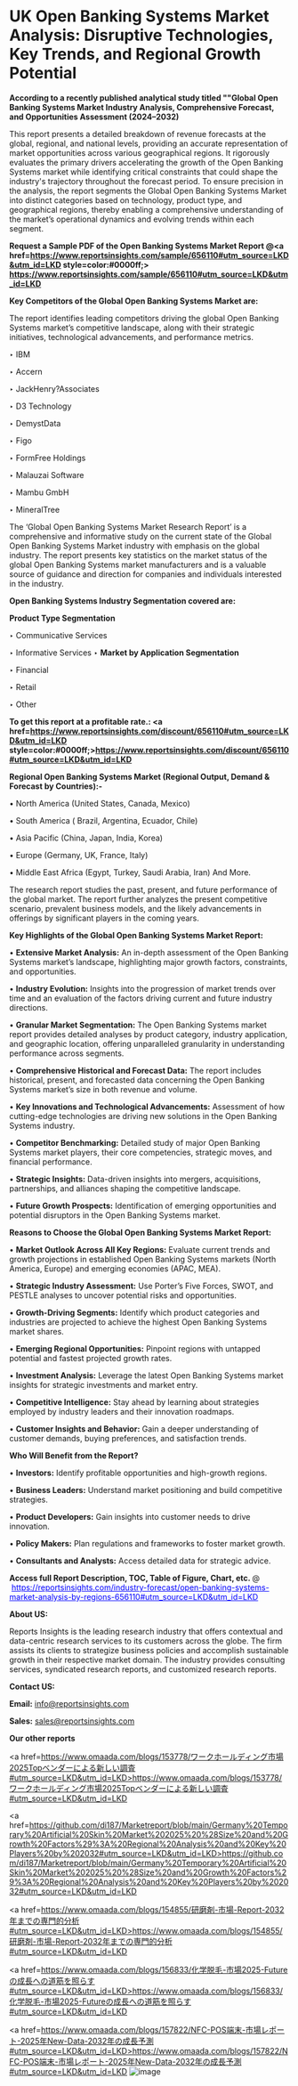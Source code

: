 # UK Open Banking Systems Market Analysis: Disruptive Technologies, Key Trends, and Regional Growth Potential

<strong>According to a recently published analytical study titled ""Global Open Banking Systems Market Industry Analysis, Comprehensive Forecast, and Opportunities Assessment (2024–2032)</strong>

This report presents a detailed breakdown of revenue forecasts at the global, regional, and national levels, providing an accurate representation of market opportunities across various geographical regions. It rigorously evaluates the primary drivers accelerating the growth of the Open Banking Systems market while identifying critical constraints that could shape the industry's trajectory throughout the forecast period. To ensure precision in the analysis, the report segments the Global Open Banking Systems Market into distinct categories based on technology, product type, and geographical regions, thereby enabling a comprehensive understanding of the market’s operational dynamics and evolving trends within each segment.

<strong>Request a Sample PDF of the Open Banking Systems Market Report </strong><strong>@<a href=https://www.reportsinsights.com/sample/656110#utm_source=LKD&utm_id=LKD style=color:#0000ff;> https://www.reportsinsights.com/sample/656110#utm_source=LKD&utm_id=LKD</a></strong></font>

<strong>Key Competitors of the Global Open Banking Systems Market are:</strong>

The report identifies leading competitors driving the global Open Banking Systems market’s competitive landscape, along with their strategic initiatives, technological advancements, and performance metrics.

‣ IBM

‣ Accern

‣ JackHenry?Associates

‣ D3 Technology

‣ DemystData

‣ Figo

‣ FormFree Holdings

‣ Malauzai Software

‣ Mambu GmbH

‣ MineralTree

The ‘Global Open Banking Systems Market Research Report’ is a comprehensive and informative study on the current state of the Global Open Banking Systems Market industry with emphasis on the global industry. The report presents key statistics on the market status of the global Open Banking Systems market manufacturers and is a valuable source of guidance and direction for companies and individuals interested in the industry.

<strong>Open Banking Systems Industry Segmentation covered are:</strong>

<strong>Product Type Segmentation</strong>

‣ Communicative Services

‣ Informative Services
‣ 
<strong>Market by Application Segmentation</strong>

‣ Financial

‣ Retail

‣ Other

<strong>To get this report at a profitable rate.: <a href=https://www.reportsinsights.com/discount/656110#utm_source=LKD&utm_id=LKD style=color:#0000ff;>https://www.reportsinsights.com/discount/656110#utm_source=LKD&utm_id=LKD</a></strong></font>

<strong>Regional Open Banking Systems Market (Regional Output, Demand &amp; Forecast by Countries):-</strong>

• North America (United States, Canada, Mexico)

• South America ( Brazil, Argentina, Ecuador, Chile)

• Asia Pacific (China, Japan, India, Korea)

• Europe (Germany, UK, France, Italy)

• Middle East Africa (Egypt, Turkey, Saudi Arabia, Iran) And More.

The research report studies the past, present, and future performance of the global market. The report further analyzes the present competitive scenario, prevalent business models, and the likely advancements in offerings by significant players in the coming years.

<strong>Key Highlights of the Global Open Banking Systems Market Report:</strong>

• <strong>Extensive Market Analysis:</strong> An in-depth assessment of the Open Banking Systems market’s landscape, highlighting major growth factors, constraints, and opportunities.

• <strong>Industry Evolution:</strong> Insights into the progression of market trends over time and an evaluation of the factors driving current and future industry directions.

• <strong>Granular Market Segmentation:</strong> The Open Banking Systems market report provides detailed analyses by product category, industry application, and geographic location, offering unparalleled granularity in understanding performance across segments.

• <strong>Comprehensive Historical and Forecast Data:</strong> The report includes historical, present, and forecasted data concerning the Open Banking Systems market’s size in both revenue and volume.

• <strong>Key Innovations and Technological Advancements:</strong> Assessment of how cutting-edge technologies are driving new solutions in the Open Banking Systems industry.

• <strong>Competitor Benchmarking:</strong> Detailed study of major Open Banking Systems market players, their core competencies, strategic moves, and financial performance.

• <strong>Strategic Insights:</strong> Data-driven insights into mergers, acquisitions, partnerships, and alliances shaping the competitive landscape.

• <strong>Future Growth Prospects:</strong> Identification of emerging opportunities and potential disruptors in the Open Banking Systems market.

<strong>Reasons to Choose the Global Open Banking Systems Market Report:</strong>

• <strong>Market Outlook Across All Key Regions:</strong> Evaluate current trends and growth projections in established Open Banking Systems markets (North America, Europe) and emerging economies (APAC, MEA).

• <strong>Strategic Industry Assessment:</strong> Use Porter’s Five Forces, SWOT, and PESTLE analyses to uncover potential risks and opportunities.

• <strong>Growth-Driving Segments:</strong> Identify which product categories and industries are projected to achieve the highest Open Banking Systems market shares.

• <strong>Emerging Regional Opportunities:</strong> Pinpoint regions with untapped potential and fastest projected growth rates.

• <strong>Investment Analysis:</strong> Leverage the latest Open Banking Systems market insights for strategic investments and market entry.

• <strong>Competitive Intelligence:</strong> Stay ahead by learning about strategies employed by industry leaders and their innovation roadmaps.

• <strong>Customer Insights and Behavior:</strong> Gain a deeper understanding of customer demands, buying preferences, and satisfaction trends.

<strong>Who Will Benefit from the Report?</strong>

• <strong>Investors:</strong> Identify profitable opportunities and high-growth regions.

• <strong>Business Leaders:</strong> Understand market positioning and build competitive strategies.

• <strong>Product Developers:</strong> Gain insights into customer needs to drive innovation.

• <strong>Policy Makers:</strong> Plan regulations and frameworks to foster market growth.

• <strong>Consultants and Analysts:</strong> Access detailed data for strategic advice.
</ul>
<strong>Access full Report Description, TOC, Table of Figure, Chart, etc. </strong>@  <a href=https://reportsinsights.com/industry-forecast/open-banking-systems-market-analysis-by-regions-656110#utm_source=LKD&utm_id=LKD style=color:#0000ff;>https://reportsinsights.com/industry-forecast/open-banking-systems-market-analysis-by-regions-656110#utm_source=LKD&utm_id=LKD</a></font>

<strong><strong>About US</strong>:</strong>

Reports Insights is the leading research industry that offers contextual and data-centric research services to its customers across the globe. The firm assists its clients to strategize business policies and accomplish sustainable growth in their respective market domain. The industry provides consulting services, syndicated research reports, and customized research reports.

<strong>Contact US:</strong>

<p class=""""><b>Email:</b> <a href=mailto:info@reportsinsights.com>info@reportsinsights.com</a></p>
<p class=""""><b>Sales:</b> <a href=mailto:sales@reportsinsights.com>sales@reportsinsights.com</a></p>

<strong>Our other reports</strong>

<a href=https://www.omaada.com/blogs/153778/ワークホールディング市場2025Topベンダーによる新しい調査#utm_source=LKD&utm_id=LKD>https://www.omaada.com/blogs/153778/ワークホールディング市場2025Topベンダーによる新しい調査#utm_source=LKD&utm_id=LKD</a>

<a href=https://github.com/di187/Marketreport/blob/main/Germany%20Temporary%20Artificial%20Skin%20Market%202025%20%28Size%20and%20Growth%20Factors%29%3A%20Regional%20Analysis%20and%20Key%20Players%20by%202032#utm_source=LKD&utm_id=LKD>https://github.com/di187/Marketreport/blob/main/Germany%20Temporary%20Artificial%20Skin%20Market%202025%20%28Size%20and%20Growth%20Factors%29%3A%20Regional%20Analysis%20and%20Key%20Players%20by%202032#utm_source=LKD&utm_id=LKD</a>

<a href=https://www.omaada.com/blogs/154855/研磨剤-市場-Report-2032年までの専門的分析#utm_source=LKD&utm_id=LKD>https://www.omaada.com/blogs/154855/研磨剤-市場-Report-2032年までの専門的分析#utm_source=LKD&utm_id=LKD</a>

<a href=https://www.omaada.com/blogs/156833/化学脱毛-市場2025-Futureの成長への道筋を照らす#utm_source=LKD&utm_id=LKD>https://www.omaada.com/blogs/156833/化学脱毛-市場2025-Futureの成長への道筋を照らす#utm_source=LKD&utm_id=LKD</a>

<a href=https://www.omaada.com/blogs/157822/NFC-POS端末-市場レポート-2025年New-Data-2032年の成長予測#utm_source=LKD&utm_id=LKD>https://www.omaada.com/blogs/157822/NFC-POS端末-市場レポート-2025年New-Data-2032年の成長予測#utm_source=LKD&utm_id=LKD</a>
![image](https://github.com/user-attachments/assets/2c535b2e-ecde-48f1-a06f-8eeb112aea76)
